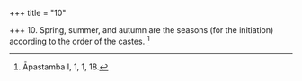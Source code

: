+++
title = "10"

+++
10. Spring, summer, and autumn are the seasons (for the initiation) according to the order of the castes. [^8] 


[^8]:  Āpastamba I, 1, 1, 18.
